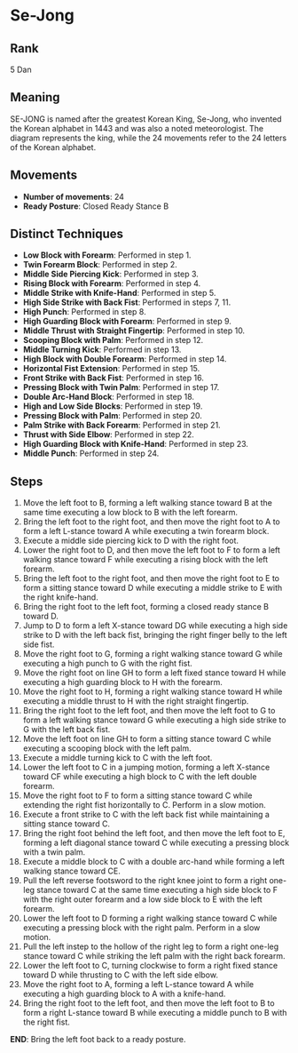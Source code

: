 # Se-Jong

## Rank

5 Dan

## Meaning

SE-JONG is named after the greatest Korean King, Se-Jong, who invented the Korean alphabet in 1443 and was also a noted meteorologist. The diagram represents the king, while the 24 movements refer to the 24 letters of the Korean alphabet.

## Movements

- **Number of movements**: 24
- **Ready Posture**: Closed Ready Stance B

## Distinct Techniques

- **Low Block with Forearm**: Performed in step 1.
- **Twin Forearm Block**: Performed in step 2.
- **Middle Side Piercing Kick**: Performed in step 3.
- **Rising Block with Forearm**: Performed in step 4.
- **Middle Strike with Knife-Hand**: Performed in step 5.
- **High Side Strike with Back Fist**: Performed in steps 7, 11.
- **High Punch**: Performed in step 8.
- **High Guarding Block with Forearm**: Performed in step 9.
- **Middle Thrust with Straight Fingertip**: Performed in step 10.
- **Scooping Block with Palm**: Performed in step 12.
- **Middle Turning Kick**: Performed in step 13.
- **High Block with Double Forearm**: Performed in step 14.
- **Horizontal Fist Extension**: Performed in step 15.
- **Front Strike with Back Fist**: Performed in step 16.
- **Pressing Block with Twin Palm**: Performed in step 17.
- **Double Arc-Hand Block**: Performed in step 18.
- **High and Low Side Blocks**: Performed in step 19.
- **Pressing Block with Palm**: Performed in step 20.
- **Palm Strike with Back Forearm**: Performed in step 21.
- **Thrust with Side Elbow**: Performed in step 22.
- **High Guarding Block with Knife-Hand**: Performed in step 23.
- **Middle Punch**: Performed in step 24.

## Steps

1. Move the left foot to B, forming a left walking stance toward B at the same time executing a low block to B with the left forearm.
2. Bring the left foot to the right foot, and then move the right foot to A to form a left L-stance toward A while executing a twin forearm block.
3. Execute a middle side piercing kick to D with the right foot.
4. Lower the right foot to D, and then move the left foot to F to form a left walking stance toward F while executing a rising block with the left forearm.
5. Bring the left foot to the right foot, and then move the right foot to E to form a sitting stance toward D while executing a middle strike to E with the right knife-hand.
6. Bring the right foot to the left foot, forming a closed ready stance B toward D.
7. Jump to D to form a left X-stance toward DG while executing a high side strike to D with the left back fist, bringing the right finger belly to the left side fist.
8. Move the right foot to G, forming a right walking stance toward G while executing a high punch to G with the right fist.
9. Move the right foot on line GH to form a left fixed stance toward H while executing a high guarding block to H with the forearm.
10. Move the right foot to H, forming a right walking stance toward H while executing a middle thrust to H with the right straight fingertip.
11. Bring the right foot to the left foot, and then move the left foot to G to form a left walking stance toward G while executing a high side strike to G with the left back fist.
12. Move the left foot on line GH to form a sitting stance toward C while executing a scooping block with the left palm.
13. Execute a middle turning kick to C with the left foot.
14. Lower the left foot to C in a jumping motion, forming a left X-stance toward CF while executing a high block to C with the left double forearm.
15. Move the right foot to F to form a sitting stance toward C while extending the right fist horizontally to C. Perform in a slow motion.
16. Execute a front strike to C with the left back fist while maintaining a sitting stance toward C.
17. Bring the right foot behind the left foot, and then move the left foot to E, forming a left diagonal stance toward C while executing a pressing block with a twin palm.
18. Execute a middle block to C with a double arc-hand while forming a left walking stance toward CE.
19. Pull the left reverse footsword to the right knee joint to form a right one-leg stance toward C at the same time executing a high side block to F with the right outer forearm and a low side block to E with the left forearm.
20. Lower the left foot to D forming a right walking stance toward C while executing a pressing block with the right palm. Perform in a slow motion.
21. Pull the left instep to the hollow of the right leg to form a right one-leg stance toward C while striking the left palm with the right back forearm.
22. Lower the left foot to C, turning clockwise to form a right fixed stance toward D while thrusting to C with the left side elbow.
23. Move the right foot to A, forming a left L-stance toward A while executing a high guarding block to A with a knife-hand.
24. Bring the right foot to the left foot, and then move the left foot to B to form a right L-stance toward B while executing a middle punch to B with the right fist.

**END**: Bring the left foot back to a ready posture.
